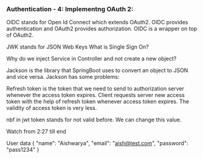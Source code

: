 ### Authentication - 4: Implementng OAuth 2:

OIDC stands for Open Id Connect which extends OAuth2. 
OIDC provides authentication and OAuth2 provides authorization. 
OIDC is a wrapper on top of OAuth2.

JWK  stands for JSON Web Keys
What is Single Sign On?

Why do we inject Service in Controller and not create a new object?

Jackson is the library that SpringBoot uses to convert an object to JSON and vice versa.
Jackson has some problems:

Refresh token is the token that we need to send to authorization server whenever the access token expires.
Client requests server new access token with the help of refresh token whenever access token expires.
The validity of access token is very less.

nbf in jwt token stands for not valid before. We can change this value.

Watch from 2:27 till end

User data
{
"name": "Aishwarya",
"email": "aish@test.com",
"password": "pass1234"
}
